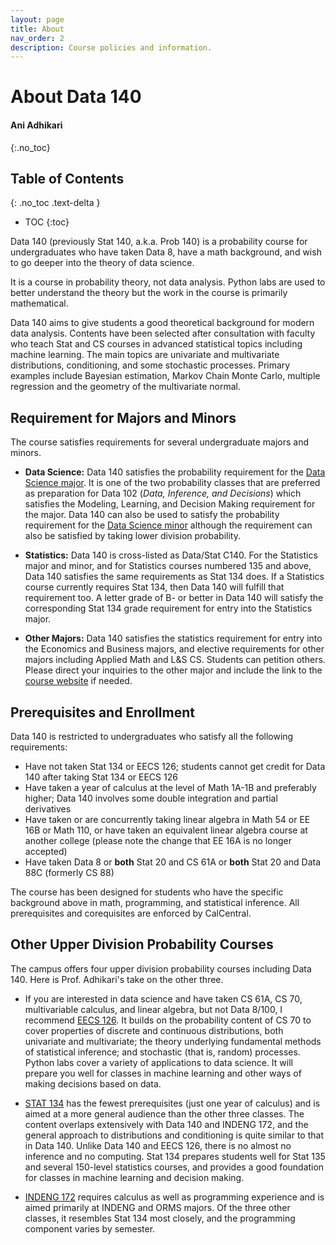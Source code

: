 ```yaml
---
layout: page
title: About
nav_order: 2
description: Course policies and information.
---
```


# About Data 140
#### Ani Adhikari ####
{:.no_toc}

## Table of Contents
{: .no_toc .text-delta }

- TOC
{:toc}

Data 140 (previously Stat 140, a.k.a. Prob 140) is a probability course for undergraduates who have taken Data 8, have a math background, and wish to go deeper into the theory of data science.

It is a course in probability theory, not data analysis. Python labs are used to better understand the theory but the work in the course is primarily mathematical. 

Data 140 aims to give students a good theoretical background for modern data analysis. Contents have been selected after consultation with faculty who teach Stat and CS courses in advanced statistical topics including machine learning. The main topics are univariate and multivariate distributions, conditioning, and some stochastic processes. Primary examples include Bayesian estimation, Markov Chain Monte Carlo, multiple regression and the geometry of the multivariate normal.

## Requirement for Majors and Minors ##
The course satisfies requirements for several undergraduate majors and minors. 

- **Data Science:** Data 140 satisfies the probability requirement for the [Data Science major](https://data.berkeley.edu/degrees/data-science-ba/upper-division). It is one of the two probability classes that are preferred as preparation for Data 102 (*Data, Inference, and Decisions*) which satisfies the Modeling, Learning, and Decision Making requirement for the major. Data 140 can also be used to satisfy the probability requirement for the [Data Science minor](https://data.berkeley.edu/academics/undergraduate-programs/data-science-minor) although the requirement can also be satisfied by taking lower division probability. 

- **Statistics:** Data 140 is cross-listed as Data/Stat C140. For the Statistics major and minor, and for Statistics courses numbered 135 and above, Data 140 satisfies the same requirements as Stat 134 does. If a Statistics course currently requires Stat 134, then Data 140 will fulfill that requirement too. A letter grade of B- or better in Data 140 will satisfy the corresponding Stat 134 grade requirement for entry into the Statistics major.

- **Other Majors:** Data 140 satisfies the statistics requirement for entry into the Economics and Business majors, and elective requirements for other majors including Applied Math and L&S CS. Students can petition others. Please direct your inquiries to the other major and include the link to the [course website](http://prob140.org/) if needed.

## Prerequisites and Enrollment ##
Data 140 is restricted to undergraduates who satisfy all the following requirements:

- Have not taken Stat 134 or EECS 126; students cannot get credit for Data 140 after taking Stat 134 or EECS 126
- Have taken a year of calculus at the level of Math 1A-1B and preferably higher; Data 140 involves some double integration and partial derivatives
- Have taken or are concurrently taking linear algebra in Math 54 or EE 16B or Math 110, or have taken an equivalent linear algebra course at another college (please note the change that EE 16A is no longer accepted)
- Have taken Data 8 or **both** Stat 20 and CS 61A or **both** Stat 20 and Data 88C (formerly CS 88)

The course has been designed for students who have the specific background above in math, programming, and statistical inference. All prerequisites and corequisites are enforced by CalCentral.

## Other Upper Division Probability Courses ##
The campus offers four upper division probability courses including Data 140. Here is Prof. Adhikari's take on the other three.

- If you are interested in data science and have taken CS 61A, CS 70, multivariable calculus, and linear algebra, but not Data 8/100, I recommend [EECS 126](http://guide.berkeley.edu/courses/eecs/). It builds on the probability content of CS 70 to cover properties of discrete and continuous distributions, both univariate and multivariate; the theory underlying fundamental methods of statistical inference; and stochastic (that is, random) processes. Python labs cover a variety of applications to data science. It will prepare you well for classes in machine learning and other ways of making decisions based on data.

- [STAT 134](http://guide.berkeley.edu/courses/stat/) has the fewest prerequisites (just one year of calculus) and is aimed at a more general audience than the other three classes. The content overlaps extensively with Data 140 and INDENG 172, and the general approach to distributions and conditioning is quite similar to that in Data 140. Unlike Data 140 and EECS 126, there is no almost no inference and no computing. Stat 134 prepares students well for Stat 135 and several 150-level statistics courses, and provides a good foundation for classes in machine learning and decision making.

- [INDENG 172](http://guide.berkeley.edu/courses/ind_eng/) requires calculus as well as programming experience and is aimed primarily at INDENG and ORMS majors. Of the three other classes, it resembles Stat 134 most closely, and the programming component varies by semester. 
